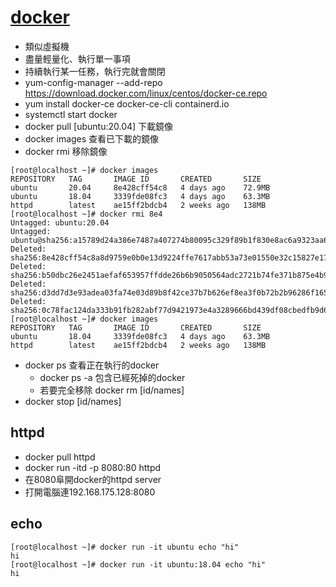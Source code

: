 # [docker](https://docs.docker.com/engine/install/centos/)
* 類似虛擬機
* 盡量輕量化、執行單一事項
* 持續執行某一任務，執行完就會關閉
* yum-config-manager     --add-repo     https://download.docker.com/linux/centos/docker-ce.repo
* yum install docker-ce docker-ce-cli containerd.io
* systemctl start docker
* docker pull [ubuntu:20.04] 下載鏡像
* docker images 查看已下載的鏡像
* docker rmi 移除鏡像
```
[root@localhost ~]# docker images
REPOSITORY   TAG       IMAGE ID       CREATED       SIZE
ubuntu       20.04     8e428cff54c8   4 days ago    72.9MB
ubuntu       18.04     3339fde08fc3   4 days ago    63.3MB
httpd        latest    ae15ff2bdcb4   2 weeks ago   138MB
[root@localhost ~]# docker rmi 8e4
Untagged: ubuntu:20.04
Untagged: ubuntu@sha256:a15789d24a386e7487a407274b80095c329f89b1f830e8ac6a9323aa61803964
Deleted: sha256:8e428cff54c8a8d9759e0b0e13d9224ffe7617abb53a73e01550e32c15827e17
Deleted: sha256:b50dbc26e2451aefaf653957ffdde26b6b9050564adc2721b74fe371b875e4b9
Deleted: sha256:d3dd7d3e93adea03fa74e03d89b8f42ce37b7b626ef8ea3f0b72b2b96286f165
Deleted: sha256:0c78fac124da333b91fb282abf77d9421973e4a3289666bd439df08cbedfb9d6
[root@localhost ~]# docker images
REPOSITORY   TAG       IMAGE ID       CREATED       SIZE
ubuntu       18.04     3339fde08fc3   4 days ago    63.3MB
httpd        latest    ae15ff2bdcb4   2 weeks ago   138MB
```
* docker ps 查看正在執行的docker
  * docker ps -a 包含已經死掉的docker
  * 若要完全移除 docker rm [id/names]
* docker stop [id/names]

## httpd
* docker pull httpd
* docker run -itd -p 8080:80 httpd
* 在8080阜開docker的httpd server
* 打開電腦連192.168.175.128:8080
## echo
```
[root@localhost ~]# docker run -it ubuntu echo "hi"
hi
[root@localhost ~]# docker run -it ubuntu:18.04 echo "hi"
hi
```
